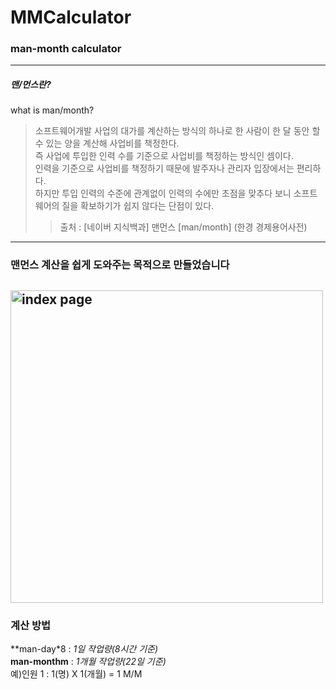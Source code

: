 # MMCalculator
### man-month calculator
---
##### 맨/먼스란?
what is man/month?

>소프트웨어개발 사업의 대가를 계산하는 방식의 하나로 한 사람이 한 달 동안 할 수 있는 양을 계산해 사업비를 책정한다.   
즉 사업에 투입한 인력 수를 기준으로 사업비를 책정하는 방식인 셈이다.   
인력을 기준으로 사업비를 책정하기 때문에 발주자나 관리자 입장에서는 편리하다.   
하지만 투입 인력의 수준에 관계없이 인력의 수에만 초점을 맞추다 보니 소프트웨어의 질을 확보하기가 쉽지 않다는 단점이 있다.   
> >출처 : [네이버 지식백과] 맨먼스 [man/month] (한경 경제용어사전)
---
### 맨먼스 계산을 쉽게 도와주는 목적으로 만들었습니다
<img width="500px" height="500px" title="man-month calculator" alt="index page"></img>
---
### 계산 방법
**man-day*8 : *1일 작업량(8시간 기준)*   
**man-monthm** : *1개월 작업량(22일 기준)*   
예)인원 1 : 1(명) X 1(개월) = 1 M/M   
